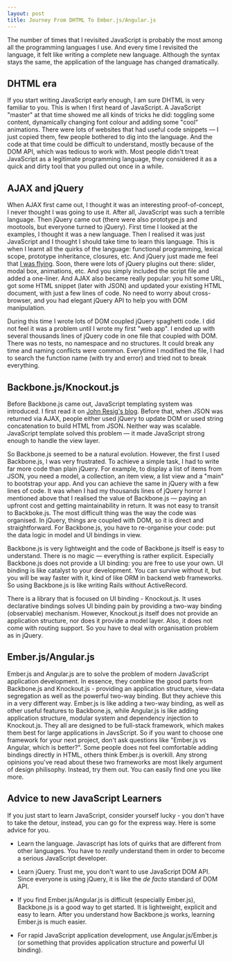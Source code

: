 ```yaml
---
layout: post
title: Journey From DHTML To Ember.js/Angular.js
---
```


The number of times that I revisited JavaScript is probably the most among all the programming languages I use. And every time I revisited the language, it felt like writing a complete new language. Although the syntax stays the same, the application of the language has changed dramatically.

## DHTML era

If you start writing JavaScript early enough, I am sure DHTML is very familiar to you. This is when I first heard of JavaScript. A JavaScript "master" at that time showed me all kinds of tricks he did: toggling some content, dynamically changing font colour and adding some "cool" animations. There were lots of websites that had useful code snippets — I just copied them, few people bothered to dig into the language. And the code at that time could be difficult to understand, mostly because of the DOM API, which was tedious to work with. Most people didn't treat JavaScript as a legitimate programming language, they considered it as a quick and dirty tool that you pulled out once in a while.

## AJAX and jQuery

When AJAX first came out, I thought it was an interesting proof-of-concept, I never thought I was going to use it. After all, JavaScript was such a terrible language. Then jQuery came out (there were also prototype.js and mootools, but everyone turned to jQuery). First time I looked at the examples, I thought it was a new language. Then I realised it was just JavaScript and I thought I should take time to learn this language. This is when I learnt all the quirks of the language: functional programming, lexical scope, prototype inheritance, closures, etc. And jQuery just made me feel that [I was flying](http://xkcd.com/353/). Soon, there were lots of jQuery plugins out there: slider, modal box, animations, etc. And you simply included the script file and added a one-liner. And AJAX also became really popular: you hit some URL, got some HTML snippet (later with JSON) and updated your existing HTML document, with just a few lines of code. No need to worry about cross-browser, and you had elegant jQuery API to help you with DOM manipulation.

During this time I wrote lots of DOM coupled jQuery spaghetti code. I did not feel it was a problem until I wrote my first "web app". I ended up with several thousands lines of jQuery code in one file that coupled with DOM. There was no tests, no namespace and no structures. It could break any time and naming conflicts were common. Everytime I modified the file, I had to search the function name (with try and error) and tried not to break everything.

## Backbone.js/Knockout.js

Before Backbone.js came out, JavaScript templating system was introduced. I first read it on [John Resig's blog](http://ejohn.org/blog/javascript-micro-templating/). Before that, when JSON was returned via AJAX, people either used jQuery to update DOM or used string concatenation to build HTML from JSON. Neither way was scalable. JavaScript template solved this problem — it made JavaScript strong enough to handle the view layer.

So Backbone.js seemed to be a natural evolution. However, the first I used Backbone.js, I was very frustrated. To achieve a simple task, I had to write far more code than plain jQuery. For example, to display a list of items from JSON, you need a model, a collection, an item view, a list view and a "main" to bootstrap your app. And you can achieve the same in jQuery with a few lines of code. It was when I had my thousands lines of jQuery horror I mentioned above that I realised the value of Backbone.js — paying an upfront cost and getting maintainability in return. It was not easy to transit to Backboke.js. The most difficult thing was the way the code was organised. In jQuery, things are coupled with DOM, so it is direct and straightforward. For Backbone.js, you have to re-organise your code: put the data logic in model and UI bindings in view. 

Backbone.js is very lightweight and the code of Backbone.js itself is easy to understand. There is no magic — everything is rather explicit. Especially Backbone.js does not provide a UI binding: you are free to use your own. UI binding is like catalyst to your development. You can survive without it, but you will be way faster with it, kind of like ORM in backend web frameworks. So using Backbone.js is like writing Rails without ActiveRecord.

There is a library that is focused on UI binding - Knockout.js. It uses declarative bindings solves UI binding pain by providing a two-way binding (observable) mechanism. However, Knockout.js itself does not provide an application structure, nor does it provide a model layer. Also, it does not come with routing support. So you have to deal with organisation problem as in jQuery.

## Ember.js/Angular.js

Ember.js and Angular.js are to solve the problem of modern JavaScript application development. In essence, they combine the good parts from Backbone.js and Knockout.js - providing an application structure, view-data segregation as well as the powerful two-way binding. But they achieve this in a very different way. Ember.js is like adding a two-way binding, as well as other useful features to Backbone.js, while Angular.js is like adding application structure, modular system and dependency injection to Knockout.js. They all are designed to be full-stack framework, which makes them best for large applications in JavsScript. So if you want to choose one framework for your next project, don't ask questions like "Ember.js vs Angular, which is better?". Some people does not feel comfortable adding bindings directly in HTML, others think Ember.js is overkill. Any strong opinions you've read about these two frameworks are most likely argument of design philisophy.  Instead, try them out. You can easily find one you like more.

## Advice to new JavaScript Learners

If you just start to learn JavaScript, consider yourself lucky - you don't have to take the detour, instead, you can go for the express way. Here is some advice for you.

- Learn the language. Javascript has lots of quirks that are different from other languages. You have to *really* understand them in order to become a serious JavaScript developer.

- Learn jQuery. Trust me, you don't want to use JavaScript DOM API. Since everyone is using jQuery, it is like the *de facto* standard of DOM API. 

- If you find Ember.js/Angular.js is difficult (especially Ember.js), Backbone.js is a good way to get started. It is lightweight, explicit and easy to learn. After you understand how Backbone.js works, learning Ember.js is much easier.

- For rapid JavaScript application development, use Angular.js/Ember.js (or something that provides application structure and powerful UI binding).





